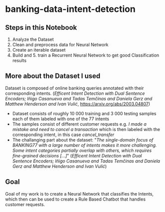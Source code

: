 # banking-data-intent-detection

## Steps in this Notebook

1. Analyze the Dataset
2. Clean and preprocess data for Neural Network
3. Create an iterable dataset
4. Build and 5. train a Recurrent Neural Network to get good Classification results

## More about the Dataset I used

Dataset is composed of online banking queries annotated with their corresponding intents. (*Efficent Intent Detection with Dual Sentence Encoders; Iñigo Casanueva and Tadas Temčinas and Daniela Gerz and Matthew Henderson and Ivan Vulić*, https://arxiv.org/abs/2003.04807)

* Dataset consists of roughly 10 000 training and 3 000 testing samples each of them labeled with one of the 77 intents
* The samples consist of different customer requests e.g. *I made a mistake and need to cancel a transaction* which is then labeled with the corresponding intent, in this case *cancel_transfer*
* The challanging part about the dataset: "*The single-domain focus of BANKING77 with a large number of intents makes it more challenging. Some intent categories partially overlap with others, which requires fine-grained decisions [...]*" (*Efficent Intent Detection with Dual Sentence Encoders; Iñigo Casanueva and Tadas Temčinas and Daniela Gerz and Matthew Henderson and Ivan Vulić*)

## Goal
Goal of my work is to create a Neural Network that classifies the Intents, which then can be used to create a Rule Based Chatbot that handles customer requests.
